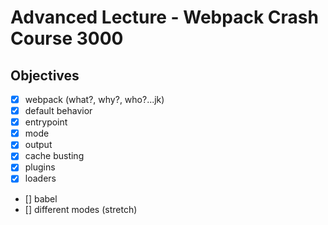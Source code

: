 # Advanced Lecture - Webpack Crash Course 3000

## Objectives
- [X] webpack (what?, why?, who?...jk)
- [X] default behavior
- [X] entrypoint
- [X] mode
- [X] output
- [X] cache busting
- [X] plugins
- [X] loaders
- [] babel
- [] different modes (stretch)